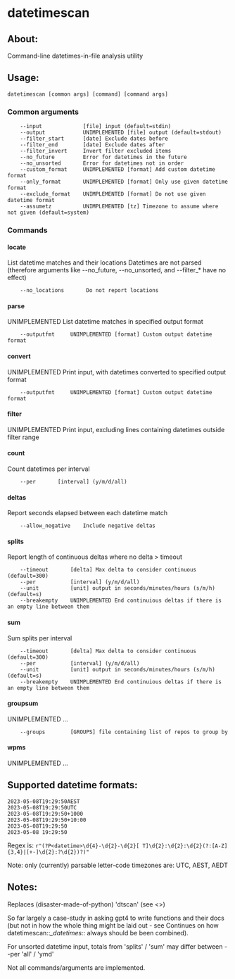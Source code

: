 # datetimescan

## About:

Command-line datetimes-in-file analysis utility 

## Usage:

    datetimescan [common args] [command] [command args]

### Common arguments

        --input             [file] input (default=stdin)
        --output            UNIMPLEMENTED [file] output (default=stdout)
        --filter_start      [date] Exclude dates before
        --filter_end        [date] Exclude dates after
        --filter_invert     Invert filter excluded items
        --no_future         Error for datetimes in the future
        --no_unsorted       Error for datetimes not in order
        --custom_format     UNIMPLEMENTED [format] Add custom datetime format
        --only_format       UNIMPLEMENTED [format] Only use given datetime format
        --exclude_format    UNIMPLEMENTED [format] Do not use given datetime format
        --assumetz          UNIMPLEMENTED [tz] Timezone to assume where not given (default=system)

### Commands

#### locate

List datetime matches and their locations
Datetimes are not parsed (therefore arguments like --no_future, --no_unsorted, and --filter_* have no effect)

        --no_locations       Do not report locations

#### parse

UNIMPLEMENTED List datetime matches in specified output format

        --outputfmt     UNIMPLEMENTED [format] Custom output datetime format

#### convert

UNIMPLEMENTED Print input, with datetimes converted to specified output format

        --outputfmt     UNIMPLEMENTED [format] Custom output datetime format

#### filter

UNIMPLEMENTED Print input, excluding lines containing datetimes outside filter range

#### count

Count datetimes per interval

        --per       [interval] (y/m/d/all)

#### deltas

Report seconds elapsed between each datetime match

        --allow_negative    Include negative deltas

#### splits

Report length of continuous deltas where no delta > timeout

        --timeout       [delta] Max delta to consider continuous (default=300)
        --per           [interval] (y/m/d/all)
        --unit          [unit] output in seconds/minutes/hours (s/m/h) (default=s)
        --breakempty    UNIMPLEMENTED End continuious deltas if there is an empty line between them

#### sum

Sum splits per interval

        --timeout       [delta] Max delta to consider continuous (default=300)
        --per           [interval] (y/m/d/all)
        --unit          [unit] output in seconds/minutes/hours (s/m/h) (default=s)
        --breakempty    UNIMPLEMENTED End continuious deltas if there is an empty line between them

#### groupsum

UNIMPLEMENTED ...

        --groups        [GROUPS] file containing list of repos to group by

#### wpms

UNIMPLEMENTED ...

## Supported datetime formats:

    2023-05-08T19:29:50AEST 
    2023-05-08T19:29:50UTC 
    2023-05-08T19:29:50+1000
    2023-05-08T19:29:50+10:00
    2023-05-08T19:29:50
    2023-05-08 19:29:50

Regex is: `r"(?P<datetime>\d{4}-\d{2}-\d{2}[ T]\d{2}:\d{2}:\d{2}(?:[A-Z]{3,4}|[+-]\d{2}:?\d{2})?)"`

Note: only (currently) parsable letter-code timezones are: UTC, AEST, AEDT

## Notes:

Replaces (disaster-made-of-python) 'dtscan' (see <>)

So far largely a case-study in asking gpt4 to write functions and their docs (but not in how the whole thing might be laid out - see Continues on how datetimescan::*_datetimes::* always should be been combined).

For unsorted datetime input, totals from 'splits' / 'sum' may differ between --per 'all' / 'ymd'

Not all commands/arguments are implemented.




